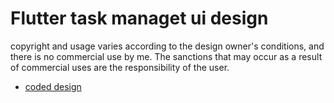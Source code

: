 # Flutter task managet ui design

 

copyright and usage varies according to the design owner's conditions, and there is no commercial use by me.
The sanctions that may occur as a result of commercial uses are the responsibility of the user.


- [coded design ](https://dribbble.com/shots/11007749-Task-manager-Mobile-App?utm_source=Clipboard_Shot&utm_campaign=anastasia-tino&utm_content=Task%20manager%20-%20Mobile%20App&utm_medium=Social_Share)
